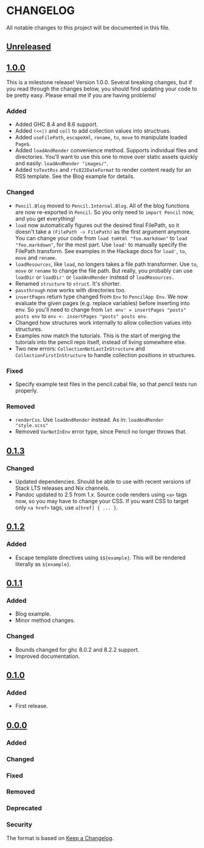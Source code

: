 # CHANGELOG

All notable changes to this project will be documented in this file.

## [Unreleased]

## [1.0.0]

This is a milestone release! Version 1.0.0. Several breaking changes, but if you
read through the changes below, you should find updating your code to be pretty
easy. Please email me if you are having problems!

### Added
- Added GHC 8.4 and 8.6 support.
- Added `(<<|)` and `coll` to add collection values into structrues.
- Added `useFilePath`, `escapeXml`, `rename`, `to`, `move` to manipulate loaded `Page`s.
- Added `loadAndRender` convenience method. Supports individual files and
  directories. You'll want to use this one to move over static assets quickly
  and easily: `loadAndRender "images/"`.
- Added `toTextRss` and `rfc822DateFormat` to render content ready for an RSS
  template. See the Blog example for details.

### Changed
- `Pencil.Blog` moved to `Pencil.Internal.Blog`. All of the blog functions are
  now re-exported in `Pencil`. So you only need to `import Pencil` now, and you
  get everything!
- `load` now automatically figures out the desired final FilePath, so it
  doesn't take a `(FilePath -> FilePath)` as the first argument anymore. You
  can change your code from `load toHtml "foo.markdown"` to `load
  "foo.markdown"`, for the most part. Use `load'` to manually specify the
  FilePath transform. See examples in the Hackage docs for `load'`, `to`,
  `move` and `rename`.
- `loadResources`, like `load`, no longers takes a file path transformer. Use
  `to`, `move` or `rename` to change the file path. But really, you probably can
  use `loadDir` or `loadDir'` or `loadAndRender` instead of `loadResources.`
- Renamed `structure` to `struct`. It's shorter.
- `passthrough` now works with directories too.
- `insertPages` return type changed from `Env` to `PencilApp Env`. We now
  evaluate the given pages (e.g. replace variables) before inserting into
  env. So you'll need to change from `let env' = insertPages "posts" posts env`
  to `env <- insertPages "posts" posts env`.
- Changed how structures work internally to allow collection values into structures.
- Examples now match the tutorials. This is the start of merging the tutorials into the pencil
  repo itself, instead of living somewhere else.
- Two new errors: `CollectionNotLastInStructure` and
  `CollectionFirstInStructure` to handle collection positions in structures.

### Fixed
- Specify example test files in the pencil.cabal file, so that pencil tests run properly.

### Removed
- `renderCss`. Use `loadAndRender` instead. As in: `loadAndRender "style.scss"`
- Removed `VarNotInEnv` error type, since Pencil no longer throws that.

## [0.1.3]

### Changed
- Updated dependencies. Should be able to use with recent versions of Stack LTS releases and Nix channels.
- Pandoc updated to 2.5 from 1.x. Source code renders using `<a>` tags now, so you may have to change your CSS. If you want
  CSS to target only `<a href>` tags, use `a[href] { ... }`.

## [0.1.2]

### Added
- Escape template directives using `$${example}`. This will be rendered
  literally as `${example}`.

## [0.1.1]

### Added
- Blog example.
- Minor method changes.

### Changed
- Bounds changed for ghc 8.0.2 and 8.2.2 support.
- Improved documentation.

## [0.1.0](https://github.com/elben/pencil/)

### Added
- First release.

## [0.0.0](https://github.com/elben/pencil/)

### Added
### Changed
### Fixed
### Removed
### Deprecated
### Security

The format is based on [Keep a Changelog](http://keepachangelog.com/en/1.0.0/).

[Unreleased]: https://github.com/elben/pencil/compare/v1.0.0...HEAD
[1.0.0]: https://github.com/elben/pencil/compare/v0.1.3...v1.0.0
[0.1.3]: https://github.com/elben/pencil/compare/v0.1.2...v0.1.3
[0.1.2]: https://github.com/elben/pencil/compare/v0.1.1...v0.1.2
[0.1.1]: https://github.com/elben/pencil/compare/cb14e3610aa18dd3c71279bd56231c6bb23bae7b...v0.1.1
